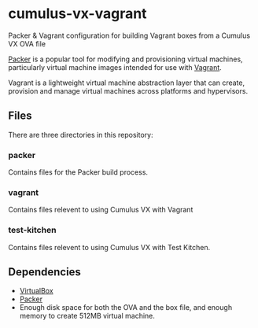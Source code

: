 # cumulus-vx-vagrant
Packer &amp; Vagrant configuration for building Vagrant boxes from a Cumulus VX OVA file

[Packer](https://www.packer.io/) is a popular tool for modifying and provisioning virtual machines, particularly virtual machine images intended for use with [Vagrant](https://www.vagrantup.com/).

Vagrant is a lightweight virtual machine abstraction layer that can create, provision and manage virtual machines across platforms and hypervisors.

## Files

There are three directories in this repository:

### packer

Contains files for the Packer build process.

### vagrant

Contains files relevent to using Cumulus VX with Vagrant

### test-kitchen

Contains files relevent to using Cumulus VX with Test Kitchen.

## Dependencies

* [VirtualBox](https://www.virtualbox.org/)
* [Packer](https://www.packer.io/)
* Enough disk space for both the OVA and the box file, and enough memory to create 512MB virtual machine.
